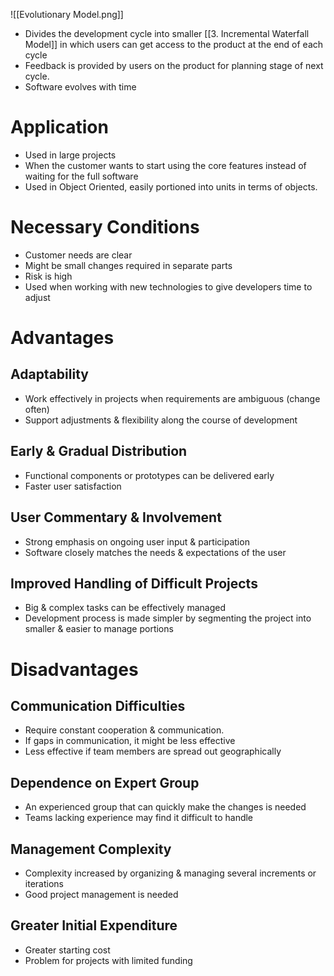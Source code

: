 ![[Evolutionary Model.png]]
- Divides the development cycle into smaller [[3. Incremental Waterfall Model]] in which users can get access to the product at the end of each cycle
- Feedback is provided by users on the product for planning stage of next cycle.
- Software evolves with time

# Application

- Used in large projects
- When the customer wants to start using the core features instead of waiting for the full software
- Used in Object Oriented, easily portioned into units in terms of objects.

# Necessary Conditions

- Customer needs are clear
- Might be small changes required in separate parts
- Risk is high
- Used when working with new technologies to give developers time to adjust

# Advantages

## Adaptability

- Work effectively in projects when requirements are ambiguous (change often)
- Support adjustments & flexibility along the course of development

## Early & Gradual Distribution

- Functional components or prototypes can be delivered early
- Faster user satisfaction

## User Commentary & Involvement

- Strong emphasis on ongoing user input & participation
- Software closely matches the needs & expectations of the user
## Improved Handling of Difficult Projects

- Big & complex tasks can be effectively managed
- Development process is made simpler by segmenting the project into smaller & easier to manage portions

# Disadvantages

## Communication Difficulties

- Require constant cooperation & communication.
- If gaps in communication, it might be less effective
- Less effective if team members are spread out geographically

## Dependence on Expert Group

- An experienced group that can quickly make the changes is needed
- Teams lacking experience may find it difficult to handle

## Management Complexity

- Complexity increased by organizing & managing several increments or iterations
- Good project management is needed

## Greater Initial Expenditure

- Greater starting cost
- Problem for projects with limited funding